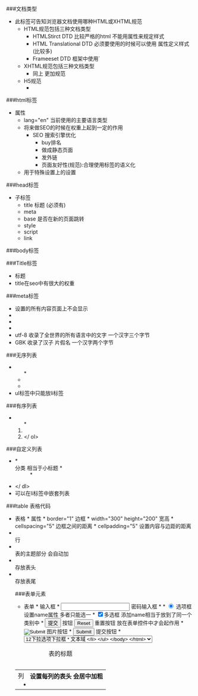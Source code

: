 ###<!DOCTYPE html>文档类型 
* 此标签可告知浏览器文档使用哪种HTML或XHTML规范
	* HTML规范包括三种文档类型
		* HTMLStirct DTD 比较严格的html 不能用属性来规定样式
		* HTML Translational DTD 必须要使用的时候可以使用 属性定义样式 (比较多)
		* Frameeset DTD 框架中使用` 
	* XHTML规范包括三种文档类型
		* 同上 更加规范
	* H5规范
		* <!DOCTYPE html>

###html标签 
* 属性
	* lang="en" 当前使用的主要语言类型
	* 将来做SEO的时候在权重上起到一定的作用
		* SEO 搜索引擎优化
			* buy排名
			* 做成静态页面
			* 发外链
			* 页面友好性(规范):合理使用标签的语义化
	* 用于特殊设置上的设置

###head标签
* 子标签
	* title 标题 (必须有)
	* meta 
	* base 是否在新的页面跳转
	* style
	* script
	* link

###body标签

###Title标签
* 标题
* title在seo中有很大的权重

###meta标签
* 设置的所有内容页面上不会显示
* <meta name="description" content="对页面的描述">
* <meta name="keywords" content="关键字">
* <meta charset="UTF-8">
* utf-8 收录了全世界的所有语言中的文字 一个汉字三个字节
* GBK 收录了汉子 片假名 一个汉字两个字节

###无序列表
* <ul>
	* <li> </li>
* </ul>
* ul标签中只能放li标签

###有序列表
* <ol> 
	* <li> </ li>
* </ ol>

###自定义列表
* <dl>
	* <dt> </ dt> 分类 相当于小标题
		* <dd></ dd>
		* <dd></ dd>
* </ dl>  
* 可以在li标签中嵌套列表

###table 表格代码
* <table> 表格
	* 属性
		* border="1" 边框
		* width="300" height="200" 宽高
		* cellspacing="5" 边框之间的距离
		* cellpadding="5" 设置内容与边距的距离
* <tr> 行 
* <td> 列
* <th> 设置每列的表头 会居中加粗
* <caption></ caption> 表的标题
* <tbody></ tbody> 表的主题部分 会自动加
* <thead></ thead> 存放表头
* <tfoot></ tfoot> 存放表尾 

###表单元素
* <form ></ form> 表单
	* <intput type="text" value="预设内容"> 输入框
	*  <input type="password"> 密码输入框
	* <input type="hidden" value="很隐藏的数据 用户看不到">
	* <input type="radio" name="gender" checked="checked"默认选中> 选项框  设置name属性 多者只能选一
	* <input type="checkbox" checked="checked" name="">多选框 添加name相当于放到了同一个类别中
	* <input type="button" value="提交"> 按钮 <input type="reset"> 重置按钮 放在表单控件中才会起作用
	* <input type="image" src="路径" > 图片按钮
	* <input type="submit" > 提交按钮
	* <select> <option selected="selected">12</ option>下拉选项</ select>下拉框 
	* <textarea cols="30"列 row="20"行> 文本域